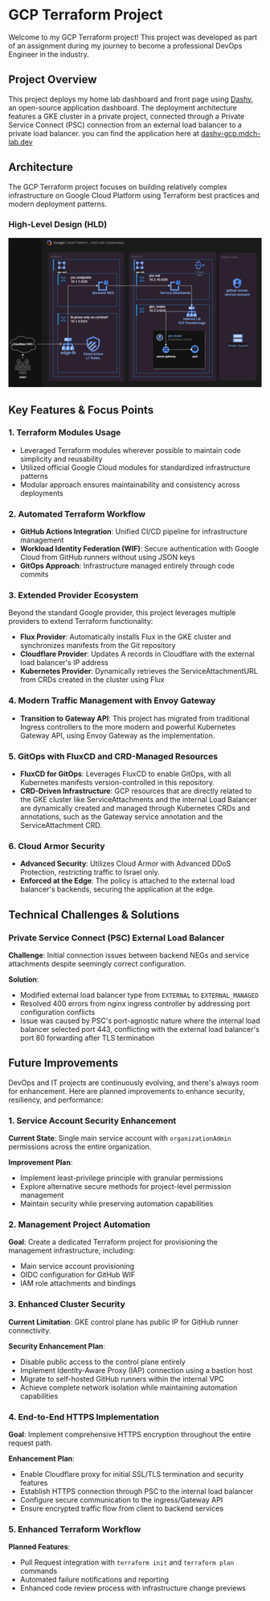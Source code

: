 # GCP Terraform Project

Welcome to my GCP Terraform project! This project was developed as part of an assignment during my journey to become a professional DevOps Engineer in the industry.

## Project Overview

This project deploys my home lab dashboard and front page using [Dashy](https://dashy.to/), an open-source application dashboard. The deployment architecture features a GKE cluster in a private project, connected through a Private Service Connect (PSC) connection from an external load balancer to a private load balancer. you can find the application here at [dashy-gcp.mdch-lab.dev](https://dashy-gcp.mdch-lab.dev)

## Architecture

The GCP Terraform project focuses on building relatively complex infrastructure on Google Cloud Platform using Terraform best practices and modern deployment patterns.

### High-Level Design (HLD)
![alt text](img/gcp-terraform.drawio.png)
## Key Features & Focus Points

### 1. Terraform Modules Usage
- Leveraged Terraform modules wherever possible to maintain code simplicity and reusability
- Utilized official Google Cloud modules for standardized infrastructure patterns
- Modular approach ensures maintainability and consistency across deployments

### 2. Automated Terraform Workflow
- **GitHub Actions Integration**: Unified CI/CD pipeline for infrastructure management
- **Workload Identity Federation (WIF)**: Secure authentication with Google Cloud from GitHub runners without using JSON keys
- **GitOps Approach**: Infrastructure managed entirely through code commits

### 3. Extended Provider Ecosystem
Beyond the standard Google provider, this project leverages multiple providers to extend Terraform functionality:

- **Flux Provider**: Automatically installs Flux in the GKE cluster and synchronizes manifests from the Git repository
- **Cloudflare Provider**: Updates A records in Cloudflare with the external load balancer's IP address
- **Kubernetes Provider**: Dynamically retrieves the ServiceAttachmentURL from CRDs created in the cluster using Flux

### 4. Modern Traffic Management with Envoy Gateway
- **Transition to Gateway API**: This project has migrated from traditional Ingress controllers to the more modern and powerful Kubernetes Gateway API, using Envoy Gateway as the implementation.

### 5. GitOps with FluxCD and CRD-Managed Resources
- **FluxCD for GitOps**: Leverages FluxCD to enable GitOps, with all Kubernetes manifests version-controlled in this repository.
- **CRD-Driven Infrastructure**: GCP resources that are directly related to the GKE cluster like ServiceAttachments and the internal Load Balancer are dynamically created and managed through Kubernetes CRDs and annotations, such as the Gateway service annotation and the ServiceAttachment CRD.

### 6. Cloud Armor Security
- **Advanced Security**: Utilizes Cloud Armor with Advanced DDoS Protection, restricting traffic to Israel only.
- **Enforced at the Edge**: The policy is attached to the external load balancer's backends, securing the application at the edge.

## Technical Challenges & Solutions

### Private Service Connect (PSC) External Load Balancer
**Challenge**: Initial connection issues between backend NEGs and service attachments despite seemingly correct configuration.

**Solution**: 
- Modified external load balancer type from `EXTERNAL` to `EXTERNAL_MANAGED`
- Resolved 400 errors from nginx ingress controller by addressing port configuration conflicts
- Issue was caused by PSC's port-agnostic nature where the internal load balancer selected port 443, conflicting with the external load balancer's port 80 forwarding after TLS termination

## Future Improvements

DevOps and IT projects are continuously evolving, and there's always room for enhancement. Here are planned improvements to enhance security, resiliency, and performance:

### 1. Service Account Security Enhancement
**Current State**: Single main service account with `organizationAdmin` permissions across the entire organization.

**Improvement Plan**: 
- Implement least-privilege principle with granular permissions
- Explore alternative secure methods for project-level permission management
- Maintain security while preserving automation capabilities

### 2. Management Project Automation
**Goal**: Create a dedicated Terraform project for provisioning the management infrastructure, including:
- Main service account provisioning
- OIDC configuration for GitHub WIF
- IAM role attachments and bindings

### 3. Enhanced Cluster Security
**Current Limitation**: GKE control plane has public IP for GitHub runner connectivity.

**Security Enhancement Plan**:
- Disable public access to the control plane entirely
- Implement Identity-Aware Proxy (IAP) connection using a bastion host
- Migrate to self-hosted GitHub runners within the internal VPC
- Achieve complete network isolation while maintaining automation capabilities

### 4. End-to-End HTTPS Implementation
**Goal**: Implement comprehensive HTTPS encryption throughout the entire request path.

**Enhancement Plan**:
- Enable Cloudflare proxy for initial SSL/TLS termination and security features
- Establish HTTPS connection through PSC to the internal load balancer
- Configure secure communication to the ingress/Gateway API
- Ensure encrypted traffic flow from client to backend services

### 5. Enhanced Terraform Workflow
**Planned Features**:
- Pull Request integration with `terraform init` and `terraform plan` commands
- Automated failure notifications and reporting
- Enhanced code review process with infrastructure change previews